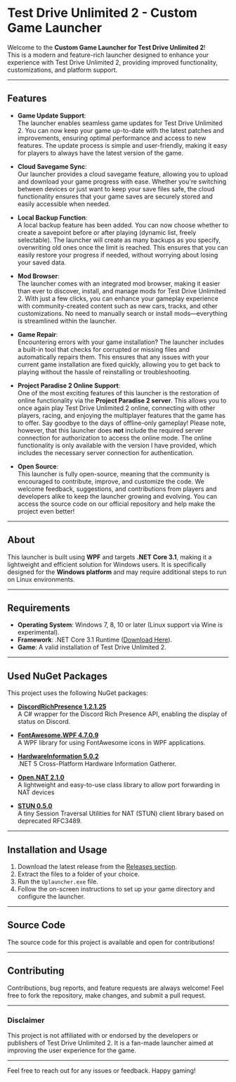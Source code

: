 # Test Drive Unlimited 2 - Custom Game Launcher  

Welcome to the **Custom Game Launcher for Test Drive Unlimited 2**!  
This is a modern and feature-rich launcher designed to enhance your experience with Test Drive Unlimited 2, providing improved functionality, customizations, and platform support.  

---

## Features  
- **Game Update Support**:  
  The launcher enables seamless game updates for Test Drive Unlimited 2. You can now keep your game up-to-date with the latest patches and improvements, ensuring optimal performance and access to new features. The update process is simple and user-friendly, making it easy for players to always have the latest version of the game.

- **Cloud Savegame Sync**:  
  Our launcher provides a cloud savegame feature, allowing you to upload and download your game progress with ease. Whether you're switching between devices or just want to keep your save files safe, the cloud functionality ensures that your game saves are securely stored and easily accessible when needed.

- **Local Backup Function**:  
  A local backup feature has been added. You can now choose whether to create a savepoint before or after playing (dynamic list, freely selectable). The launcher will create as many backups as you specify, overwriting old ones once the limit is reached. This ensures that you can easily restore your progress if needed, without worrying about losing your saved data.

- **Mod Browser**:  
  The launcher comes with an integrated mod browser, making it easier than ever to discover, install, and manage mods for Test Drive Unlimited 2. With just a few clicks, you can enhance your gameplay experience with community-created content such as new cars, tracks, and other customizations. No need to manually search or install mods—everything is streamlined within the launcher.

- **Game Repair**:  
  Encountering errors with your game installation? The launcher includes a built-in tool that checks for corrupted or missing files and automatically repairs them. This ensures that any issues with your current game installation are fixed quickly, allowing you to get back to playing without the hassle of reinstalling or troubleshooting.

- **Project Paradise 2 Online Support**:  
  One of the most exciting features of this launcher is the restoration of online functionality via the **Project Paradise 2 server**. This allows you to once again play Test Drive Unlimited 2 online, connecting with other players, racing, and enjoying the multiplayer features that the game has to offer. Say goodbye to the days of offline-only gameplay!
  Please note, however, that this launcher does **not** include the required server connection for authorization to access the online mode. The online functionality is only available with the version I have provided, which includes the necessary server connection for authentication.

- **Open Source**:  
  This launcher is fully open-source, meaning that the community is encouraged to contribute, improve, and customize the code. We welcome feedback, suggestions, and contributions from players and developers alike to keep the launcher growing and evolving. You can access the source code on our official repository and help make the project even better!

---

## About  
This launcher is built using **WPF** and targets **.NET Core 3.1**, making it a lightweight and efficient solution for Windows users. It is specifically designed for the **Windows platform** and may require additional steps to run on Linux environments.  

---

## Requirements  
- **Operating System**: Windows 7, 8, 10 or later (Linux support via Wine is experimental).  
- **Framework**: .NET Core 3.1 Runtime ([Download Here](https://dotnet.microsoft.com/en-us/download/dotnet/3.1)).  
- **Game**: A valid installation of Test Drive Unlimited 2.  

---

## Used NuGet Packages

This project uses the following NuGet packages:

- **[DiscordRichPresence 1.2.1.25](https://github.com/Lachee/discord-rpc-csharp)**  
  A C# wrapper for the Discord Rich Presence API, enabling the display of status on Discord.
  
- **[FontAwesome.WPF 4.7.0.9](https://github.com/charri/Font-Awesome-WPF)**  
  A WPF library for using FontAwesome icons in WPF applications.

- **[HardwareInformation 5.0.2](https://github.com/L3tum/HardwareInformation)**  
  .NET 5 Cross-Platform Hardware Information Gatherer.

- **[Open.NAT 2.1.0](https://github.com/lontivero/Open.NAT)**  
  A lightweight and easy-to-use class library to allow port forwarding in NAT devices


- **[STUN 0.5.0](https://github.com/lontivero/Open.NAT)**  
  A tiny Session Traversal Utilities for NAT (STUN) client library based on deprecated RFC3489.
  
---

## Installation and Usage  
1. Download the latest release from the [Releases section](https://project-paradise2.de/download#download).  
2. Extract the files to a folder of your choice.  
3. Run the `Uplauncher.exe` file.  
4. Follow the on-screen instructions to set up your game directory and configure the launcher.  

---

## Source Code  
The source code for this project is available and open for contributions!



---

## Contributing  
Contributions, bug reports, and feature requests are always welcome! Feel free to fork the repository, make changes, and submit a pull request.  

---


### Disclaimer  
This project is not affiliated with or endorsed by the developers or publishers of Test Drive Unlimited 2. It is a fan-made launcher aimed at improving the user experience for the game.  

---  
Feel free to reach out for any issues or feedback. Happy gaming!
